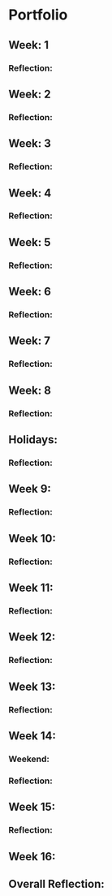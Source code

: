# Portfolio



## Week: 1



### Reflection:

## Week: 2



### Reflection:


## Week: 3



### Reflection:


## Week: 4



### Reflection:


## Week: 5



### Reflection:


## Week: 6


### Reflection:


## Week: 7



### Reflection:


## Week: 8



### Reflection:


## Holidays:


### Reflection:


## Week 9:



### Reflection:


## Week 10:



### Reflection:


## Week 11:



### Reflection:

## Week 12:



### Reflection:


## Week 13:


### Reflection:


## Week 14:


### Weekend:


### Reflection:


## Week 15:



### Reflection:


## Week 16:



## Overall Reflection:
